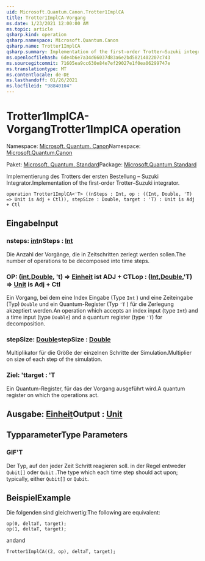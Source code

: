 ```yaml
---
uid: Microsoft.Quantum.Canon.Trotter1ImplCA
title: Trotter1ImplCA-Vorgang
ms.date: 1/23/2021 12:00:00 AM
ms.topic: article
qsharp.kind: operation
qsharp.namespace: Microsoft.Quantum.Canon
qsharp.name: Trotter1ImplCA
qsharp.summary: Implementation of the first-order Trotter–Suzuki integrator.
ms.openlocfilehash: 6de4b6e7a34d66037d83a6e2bd5821402207c743
ms.sourcegitcommit: 71605ea9cc630e84e7ef29027e1f0ea06299747e
ms.translationtype: MT
ms.contentlocale: de-DE
ms.lasthandoff: 01/26/2021
ms.locfileid: "98840104"
---
```

# <a name="trotter1implca-operation"></a><span data-ttu-id="25a04-102">Trotter1ImplCA-Vorgang</span><span class="sxs-lookup"><span data-stu-id="25a04-102">Trotter1ImplCA operation</span></span>

<span data-ttu-id="25a04-103">Namespace: [Microsoft. Quantum. Canon](xref:Microsoft.Quantum.Canon)</span><span class="sxs-lookup"><span data-stu-id="25a04-103">Namespace: [Microsoft.Quantum.Canon](xref:Microsoft.Quantum.Canon)</span></span>

<span data-ttu-id="25a04-104">Paket: [Microsoft. Quantum. Standard](https://nuget.org/packages/Microsoft.Quantum.Standard)</span><span class="sxs-lookup"><span data-stu-id="25a04-104">Package: [Microsoft.Quantum.Standard](https://nuget.org/packages/Microsoft.Quantum.Standard)</span></span>


<span data-ttu-id="25a04-105">Implementierung des Trotters der ersten Bestellung – Suzuki Integrator.</span><span class="sxs-lookup"><span data-stu-id="25a04-105">Implementation of the first-order Trotter–Suzuki integrator.</span></span>

```qsharp
operation Trotter1ImplCA<'T> ((nSteps : Int, op : ((Int, Double, 'T) => Unit is Adj + Ctl)), stepSize : Double, target : 'T) : Unit is Adj + Ctl
```


## <a name="input"></a><span data-ttu-id="25a04-106">Eingabe</span><span class="sxs-lookup"><span data-stu-id="25a04-106">Input</span></span>

### <a name="nsteps--int"></a><span data-ttu-id="25a04-107">nsteps: [int](xref:microsoft.quantum.lang-ref.int)</span><span class="sxs-lookup"><span data-stu-id="25a04-107">nSteps : [Int](xref:microsoft.quantum.lang-ref.int)</span></span>

<span data-ttu-id="25a04-108">Die Anzahl der Vorgänge, die in Zeitschritten zerlegt werden sollen.</span><span class="sxs-lookup"><span data-stu-id="25a04-108">The number of operations to be decomposed into time steps.</span></span>


### <a name="op--intdoublet--unit--is-adj--ctl"></a><span data-ttu-id="25a04-109">OP: ([int](xref:microsoft.quantum.lang-ref.int),[Double](xref:microsoft.quantum.lang-ref.double), 't) => [Einheit](xref:microsoft.quantum.lang-ref.unit)  ist ADJ + CTL</span><span class="sxs-lookup"><span data-stu-id="25a04-109">op : ([Int](xref:microsoft.quantum.lang-ref.int),[Double](xref:microsoft.quantum.lang-ref.double),'T) => [Unit](xref:microsoft.quantum.lang-ref.unit)  is Adj + Ctl</span></span>

<span data-ttu-id="25a04-110">Ein Vorgang, bei dem eine Index Eingabe (Type `Int` ) und eine Zeiteingabe (Typ) `Double` und ein Quantum-Register (Typ `'T` ) für die Zerlegung akzeptiert werden.</span><span class="sxs-lookup"><span data-stu-id="25a04-110">An operation which accepts an index input (type `Int`) and a time input (type `Double`) and a quantum register (type `'T`) for decomposition.</span></span>


### <a name="stepsize--double"></a><span data-ttu-id="25a04-111">stepSize: [Double](xref:microsoft.quantum.lang-ref.double)</span><span class="sxs-lookup"><span data-stu-id="25a04-111">stepSize : [Double](xref:microsoft.quantum.lang-ref.double)</span></span>

<span data-ttu-id="25a04-112">Multiplikator für die Größe der einzelnen Schritte der Simulation.</span><span class="sxs-lookup"><span data-stu-id="25a04-112">Multiplier on size of each step of the simulation.</span></span>


### <a name="target--t"></a><span data-ttu-id="25a04-113">Ziel: 't</span><span class="sxs-lookup"><span data-stu-id="25a04-113">target : 'T</span></span>

<span data-ttu-id="25a04-114">Ein Quantum-Register, für das der Vorgang ausgeführt wird.</span><span class="sxs-lookup"><span data-stu-id="25a04-114">A quantum register on which the operations act.</span></span>



## <a name="output--unit"></a><span data-ttu-id="25a04-115">Ausgabe: [Einheit](xref:microsoft.quantum.lang-ref.unit)</span><span class="sxs-lookup"><span data-stu-id="25a04-115">Output : [Unit](xref:microsoft.quantum.lang-ref.unit)</span></span>



## <a name="type-parameters"></a><span data-ttu-id="25a04-116">Typparameter</span><span class="sxs-lookup"><span data-stu-id="25a04-116">Type Parameters</span></span>

### <a name="t"></a><span data-ttu-id="25a04-117">GIF</span><span class="sxs-lookup"><span data-stu-id="25a04-117">'T</span></span>

<span data-ttu-id="25a04-118">Der Typ, auf den jeder Zeit Schritt reagieren soll. in der Regel entweder `Qubit[]` oder `Qubit` .</span><span class="sxs-lookup"><span data-stu-id="25a04-118">The type which each time step should act upon; typically, either `Qubit[]` or `Qubit`.</span></span>

## <a name="example"></a><span data-ttu-id="25a04-119">Beispiel</span><span class="sxs-lookup"><span data-stu-id="25a04-119">Example</span></span>

<span data-ttu-id="25a04-120">Die folgenden sind gleichwertig:</span><span class="sxs-lookup"><span data-stu-id="25a04-120">The following are equivalent:</span></span>

```qsharp
op(0, deltaT, target);
op(1, deltaT, target);
```

<span data-ttu-id="25a04-121">and</span><span class="sxs-lookup"><span data-stu-id="25a04-121">and</span></span>

```qsharp
Trotter1ImplCA((2, op), deltaT, target);
```